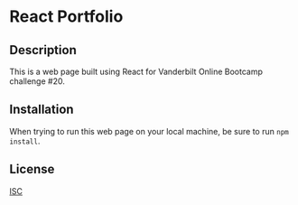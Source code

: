 # React Portfolio
## Description

This is a web page built using React for Vanderbilt Online Bootcamp challenge #20.


## Installation

When trying to run this web page on your local machine, be sure to run ```npm install```.


## License

[ISC](https://choosealicense.com/licenses/isc/)

